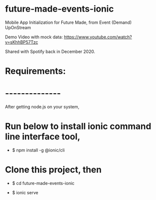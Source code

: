 # future-made-events-ionic
Mobile App Initialization for Future Made, from Event (Demand) UpOnStream

Demo Video with mock data:
https://www.youtube.com/watch?v=sKhhBP57Tzc

Shared with Spotify back in December 2020.

# Requirements:
# --------------
After getting node.js on your system,

# Run below to install ionic command line interface tool, 

* $ npm install -g @ionic/cli

# Clone this project, then

* $ cd future-made-events-ionic

* $ ionic serve
